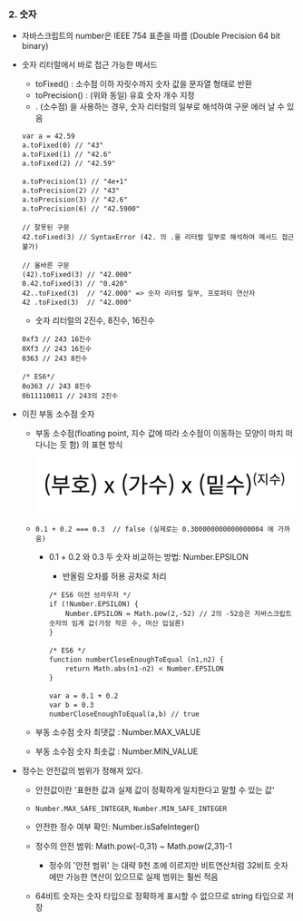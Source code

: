 ### 2. 숫자

-   자바스크립트의 number은 IEEE 754 표준을 따름 (Double Precision 64 bit binary)

-   숫자 리터럴에서 바로 접근 가능한 메서드

    -   toFixed() : 소수점 이하 자릿수까지 숫자 값을 문자열 형태로 반환
    -   toPrecision() : (위와 동일) 유효 숫자 개수 지정
    -   . (소수점) 을 사용하는 경우, 숫자 리터럴의 일부로 해석하여 구문 에러 날 수 있음

    ```
    var a = 42.59
    a.toFixed(0) // "43"
    a.toFixed(1) // "42.6"
    a.toFixed(2) // "42.59"

    a.toPrecision(1) // "4e+1"
    a.toPrecision(2) // "43"
    a.toPrecision(3) // "42.6"
    a.toPrecision(6) // "42.5900"

    // 잘못된 구문
    42.toFixed(3) // SyntaxError (42. 의 .을 리터럴 일부로 해석하여 메서드 접근 불가)

    // 올바른 구문
    (42).toFixed(3) // "42.000"
    0.42.toFixed(3) // "0.420"
    42..toFixed(3)  // "42.000" => 숫자 리터럴 일부, 프로퍼티 연산자
    42 .toFixed(3)  // "42.000"
    ```

    -   숫자 리터럴의 2진수, 8진수, 16진수

    ```
    0xf3 // 243 16진수
    0Xf3 // 243 16진수
    0363 // 243 8진수

    /* ES6*/
    0o363 // 243 8진수
    0b11110011 // 243의 2진수
    ```

-   이진 부동 소수점 숫자

    -   부동 소수점(floating point, 지수 값에 따라 소수점이 이동하는 모양이 마치 떠다니는 듯 함) 의 표현 방식
        ![Alt text](image.png)

    -   `0.1 + 0.2 === 0.3  // false (실제로는 0.300000000000000004 에 가까움)`

        -   0.1 + 0.2 와 0.3 두 숫자 비교하는 방법: Number.EPSILON

            -   반올림 오차를 허용 공차로 처리

            ```
            /* ES6 이전 브라우저 */
            if (!Number.EPSILON) {
                Number.EPSILON = Math.pow(2,-52) // 2의 -52승은 자바스크립트 숫자의 임계 값(가장 작은 수, 머신 입실론)
            }

            /* ES6 */
            function numberCloseEnoughToEqual (n1,n2) {
                return Math.abs(n1-n2) < Number.EPSILON
            }

            var a = 0.1 + 0.2
            var b = 0.3
            numberCloseEnoughToEqual(a,b) // true
            ```

    -   부동 소수점 숫자 최댓값 : Number.MAX_VALUE
    -   부동 소수점 숫자 최솟값 : Number.MIN_VALUE

-   정수는 안전값의 범위가 정해져 있다.

    -   안전값이란 '표현한 값과 실제 값이 정확하게 일치한다고 말할 수 있는 값'
    -   `Number.MAX_SAFE_INTEGER`, `Number.MIN_SAFE_INTEGER`
    -   안전한 정수 여부 확인: Number.isSafeInteger()

    -   정수의 안전 범위: Math.pow(-0,31) ~ Math.pow(2,31)-1

        -   정수의 '안전 범위' 는 대략 9천 조에 이르지만 비트연산처럼 32비트 숫자에만 가능한 연산이 있으므로 실제 범위는 훨씬 적음

    -   64비트 숫자는 숫자 타입으로 정확하게 표시할 수 없으므로 string 타입으로 저장
